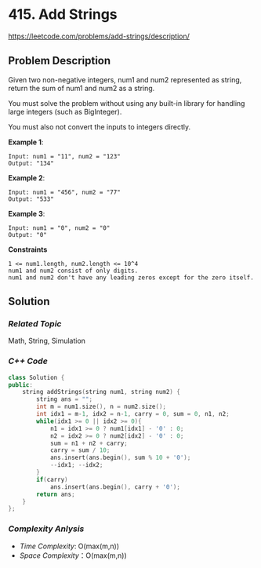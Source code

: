 # 415. Add Strings
https://leetcode.com/problems/add-strings/description/

## Problem Description

Given two non-negative integers, num1 and num2 represented as string, return the sum of num1 and num2 as a string.

You must solve the problem without using any built-in library for handling large integers (such as BigInteger).

You must also not convert the inputs to integers directly.


**Example 1**:
```
Input: num1 = "11", num2 = "123"
Output: "134"
```
**Example 2**:
```
Input: num1 = "456", num2 = "77"
Output: "533"
```
**Example 3**:
```
Input: num1 = "0", num2 = "0"
Output: "0"
```

**Constraints**
```
1 <= num1.length, num2.length <= 10^4
num1 and num2 consist of only digits.
num1 and num2 don't have any leading zeros except for the zero itself.
```

## Solution

### _Related Topic_
   Math, String, Simulation

### _C++ Code_
```cpp
class Solution {
public:
    string addStrings(string num1, string num2) {
        string ans = "";
        int m = num1.size(), n = num2.size();
        int idx1 = m-1, idx2 = n-1, carry = 0, sum = 0, n1, n2;
        while(idx1 >= 0 || idx2 >= 0){
            n1 = idx1 >= 0 ? num1[idx1] - '0' : 0;
            n2 = idx2 >= 0 ? num2[idx2] - '0' : 0;
            sum = n1 + n2 + carry;
            carry = sum / 10;
            ans.insert(ans.begin(), sum % 10 + '0');
            --idx1; --idx2;
        }
        if(carry)
            ans.insert(ans.begin(), carry + '0');
        return ans;
    }
};
```

### _Complexity Anlysis_
- _Time Complexity_: O(max(m,n))
- _Space Complexity_：O(max(m,n))
